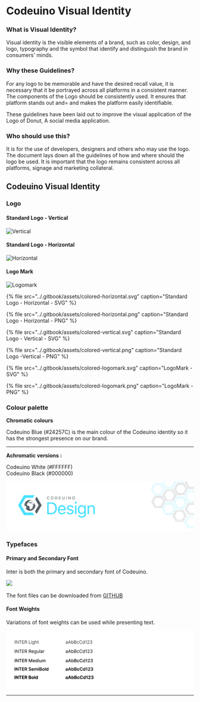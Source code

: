 # Codeuino Visual Identity

### What is Visual Identity?

Visual identity is the visible elements of a brand, such as color, design, and logo, typography and the symbol that identify and distinguish the brand in consumers' minds.

### Why these Guidelines?

For any logo to be memorable and have the desired recall value, it is necessary that it be portrayed across all platforms in a consistent manner. The components of the Logo should be consistently used. It ensures that platform stands out and= and makes the platform easily identifiable.

These guidelines have been laid out to improve the visual application of the Logo of Donut, A social media application.  


### Who should use this?

It is for the use of developers, designers and others who may use the logo. The document lays down all the guidelines of how and where should the logo be used. It is important that the logo remains consistent across all platforms, signage and marketing collateral.  


## Codeuino Visual Identity

### Logo

#### Standard Logo - Vertical

![Vertical](../.gitbook/assets/artboard-1-copy-2.jpg)

#### Standard Logo - Horizontal

![Horizontal](../.gitbook/assets/artboard-1-copy-3.jpg)

#### Logo Mark

![Logomark](../.gitbook/assets/artboard-1-copy-4.jpg)

{% file src="../.gitbook/assets/colored-horizontal.svg" caption="Standard Logo - Horizontal - SVG" %}

{% file src="../.gitbook/assets/colored-horizontal.png" caption="Standard Logo - Horizontal - PNG" %}

{% file src="../.gitbook/assets/colored-vertical.svg" caption="Standard Logo - Vertical - SVG" %}

{% file src="../.gitbook/assets/colored-vertical.png" caption="Standard Logo -Vertical - PNG" %}

{% file src="../.gitbook/assets/colored-logomark.svg" caption="LogoMark - SVG" %}

{% file src="../.gitbook/assets/colored-logomark.png" caption="LogoMark - PNG" %}



### Colour palette

**Chromatic colours** 

Codeuino Blue \(\#24257C\) is the main colour of the Codeuino identity so it has the strongest presence on our brand.  
****

**Achromatic versions :** 

Codeuino White \(\#FFFFFF\)  
Codeuino Black \(\#000000\)

![](../.gitbook/assets/artboard-2.jpg)

### 

### Typefaces

#### **Primary and Secondary Font**

Inter is both the primary and secondary font of Codeuino. 

![](../.gitbook/assets/font.jpg)

The font files can be downloaded from [GITHUB](https://github.com/rsms/inter/tree/master/docs/font-files)

#### 

#### Font Weights

Variations of font weights can be used while presenting text.

![](../.gitbook/assets/artboard-3.jpg)





  
****

